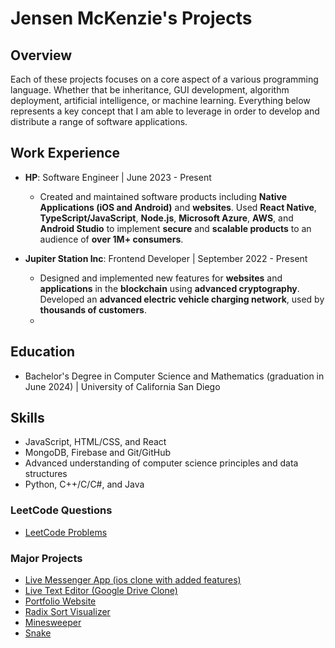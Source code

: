 # Jensen McKenzie's Projects
## Overview
Each of these projects focuses on a core aspect of a various programming language.
Whether that be inheritance, GUI development, algorithm deployment, artificial intelligence, or machine learning. Everything below represents a key concept that I am able to leverage in order to develop and distribute a range of software applications.

## Work Experience
- **HP**: Software Engineer | June 2023 - Present
  - Created and maintained software products including **Native Applications (iOS and Android)** and **websites**. Used **React Native**, **TypeScript/JavaScript**, **Node.js**, **Microsoft Azure**, **AWS**, and **Android Studio** to implement **secure** and **scalable products** to an audience of **over 1M+ consumers**.
 
    
- **Jupiter Station Inc**: Frontend Developer | September 2022 - Present
  - Designed and implemented new features for **websites** and **applications** in the **blockchain** using **advanced cryptography**. Developed an **advanced electric vehicle charging network**, used by **thousands of customers**.
  - 
## Education
- Bachelor's Degree in Computer Science and Mathematics (graduation in June 2024) | University of California San Diego

## Skills
- JavaScript, HTML/CSS, and React
- MongoDB, Firebase and Git/GitHub
- Advanced understanding of computer science principles and data structures
- Python, C++/C/C#, and Java

### LeetCode Questions
- [LeetCode Problems](https://github.com/JensenMcKenzie/leetcode)

### Major Projects
- [Live Messenger App (ios clone with added features)](https://jensenmckenzie.github.io/messenger)
- [Live Text Editor (Google Drive Clone)](https://github.com/JensenMcKenzie/LiveTextEditor)
- [Portfolio Website](https://jensenmckenzie.github.io)
- [Radix Sort Visualizer](https://github.com/JensenMcKenzie/RadixSort)
- [Minesweeper](https://github.com/JensenMcKenzie/minesweeper)
- [Snake](https://github.com/JensenMcKenzie/snake)

